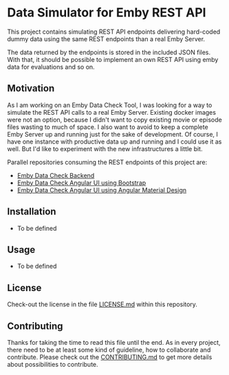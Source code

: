 # Data Simulator for Emby REST API

This project contains simulating REST API endpoints delivering hard-coded dummy data using the same REST endpoints than a real Emby Server.

The data returned by the endpoints is stored in the included JSON files. With that, it should be possible to implement an own REST API using emby data for evaluations and so on.

## Motivation

As I am working on an Emby Data Check Tool, I was looking for a way to simulate the REST API calls to a real Emby Server. Existing docker images were not an option, because I didn't want to copy existing movie or episode files wasting to much of space. I also want to avoid to keep a complete Emby Server up and running just for the sake of development.
Of course, I have one instance with productive data up and running and I could use it as well. But I'd like to experiment with the new infrastructures a little bit.

Parallel repositories consuming the REST endpoints of this project are:

- [Emby Data Check Backend](https://github.com/jfandy1982/emby-data-check-backend)
- [Emby Data Check Angular UI using Bootstrap](https://github.com/jfandy1982/emby-data-check-ui-angular-bootstrap)
- [Emby Data Check Angular UI using Angular Material Design](https://github.com/jfandy1982/emby-data-check-ui-angular-material)

## Installation

- To be defined

## Usage

- To be defined

## License

Check-out the license in the file [LICENSE.md](LICENSE.md) within this repository.

## Contributing

Thanks for taking the time to read this file until the end. As in every project, there need to be at least some kind of guideline, how to collaborate and contribute. Please check out the [CONTRIBUTING.md](https://github.com/jfandy1982/.github/blob/main/CONTRIBUTING.md) to get more details about possibilities to contribute.
